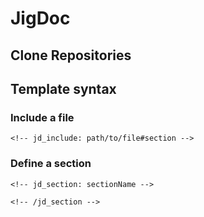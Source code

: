 # JigDoc


## Clone Repositories


## Template syntax

### Include a file

```
<!-- jd_include: path/to/file#section -->
```

### Define a section

<!-- jdsection: section -->


```
<!-- jd_section: sectionName -->

<!-- /jd_section -->
```
